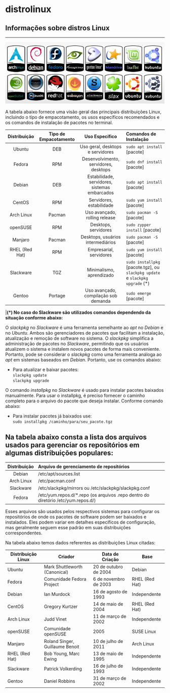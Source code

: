 # distrolinux
## Informações sobre distros Linux
---

<img src="imagens/distros.png">

A tabela abaixo fornece uma visão geral das principais distribuições Linux, incluindo o tipo de empacotamento, os usos específicos recomendados e os comandos de instalação de pacotes no terminal.</br>

Distribuição  | Tipo de Empacotamento |       Uso Específico                              | Comandos de Instalação 
:------------:|:---------------------:|:-------------------------------------------------:|:------------------------------------------------------------------------------
Ubuntu        |DEB                    |Uso geral, desktops e servidores                   |`sudo apt install` [pacote]
Fedora        |RPM                    |Desenvolvimento, servidores, desktops              |`sudo dnf install` [pacote]
Debian        |DEB                    |Estabilidade, servidores, sistemas embarcados      |`sudo apt install` [pacote]
CentOS        |RPM                    |Servidores, estabilidade                           |`sudo yum install` [pacote]
Arch Linux    |Pacman                 |Uso avançado, rolling release                      |`sudo pacman -S` [pacote]
openSUSE      |RPM                    |Desktops, servidores                               |`sudo zypper install` [pacote]
Manjaro       |Pacman                 |Desktops, usuários intermediários                  |`sudo pacman -S` [pacote]
RHEL (Red Hat)|RPM                    |Empresarial, servidores                            |`sudo yum install` [pacote]
Slackware     |TGZ                    |Minimalismo, aprendizado                           |`sudo installpkg` [pacote.tgz], ou `slackpkg update` e `slackpkg upgrade` (*)  
Gentoo        |Portage                |Uso avançado, compilação sob demanda               |`sudo emerge` [pacote]

|**(*) No caso do Slackware são utilizados comandos dependendo da situação conforme abaixo:**

O _slackpkg_ no _Slackware_ é uma ferramenta semelhante ao _apt_ no _Debian_ e no _Ubuntu_. Ambos são gerenciadores de pacotes que facilitam a instalação, atualização e remoção de software no sistema.
O _slackpkg_ simplifica a administração de pacotes no _Slackware_, permitindo que os usuários atualizem o sistema e instalem novos pacotes de forma mais conveniente. 
Portanto, pode se considerar o _slackpkg_ como uma ferramenta análoga ao _apt_ em sistemas baseados em _Debian_. Portanto, use os comandos abaixo:

- Para atualizar e baixar pacotes:</br>
`slackpkg update`</br>
`slackpkg upgrade`

O comando _installpkg_ no _Slackware_ é usado para instalar pacotes baixados manualmente. Para usar o installpkg, é preciso fornecer o caminho completo para o arquivo do pacote que deseja instalar. Conforme comando abaixo:

- Para instalar pacotes já baixados use:</br>
  `sudo installpkg /caminho/para/seu_pacote.tgz`

## Na tabela abaixo consta a lista dos arquivos usados para gerenciar os repositórios em algumas distribuições populares:

Distribuição |	Arquivo de gerenciamento de repositórios                                       |
:-----------:|:--------------------------------------------------------------------------------|
Debian       |/etc/apt/sources.list                                                            |
Arch Linux	 |/etc/pacman.conf                                                                 |
Slackware	   |/etc/slackpkg/mirrors ou /etc/slackpkg/slackpkg.conf                             |
Fedora       |/etc/yum.repos.d/*.repo (os arquivos .repo dentro do diretório /etc/yum.repos.d/)|

Esses arquivos são usados pelos respectivos sistemas para configurar os repositórios de onde os pacotes de software podem ser baixados e instalados. Eles podem variar em detalhes específicos de configuração, mas geralmente seguem esse padrão em suas distribuições correspondentes.

Na tabela abaixo temos dados referentes as distribuições Linux citadas:

| **Distribuição Linux** | **Criador**                   | **Data de Criação**   | **Base**        |
|-------------------------|-------------------------------|-----------------------|-----------------|
| Ubuntu                  | Mark Shuttleworth (Canonical)| 20 de outubro de 2004 | Debian          |
| Fedora                  | Comunidade Fedora Project    | 6 de novembro de 2003 | RHEL (Red Hat)  |
| Debian                  | Ian Murdock                  | 16 de agosto de 1993  | Independente    |
| CentOS                  | Gregory Kurtzer              | 14 de maio de 2004    | RHEL (Red Hat)  |
| Arch Linux              | Judd Vinet                   | 11 de março de 2002   | Independente    |
| openSUSE                | Comunidade openSUSE          | 2005                  | SUSE Linux      |
| Manjaro                 | Roland Singer, Guillaume Benoit | 10 de julho de 2011 | Arch Linux      |
| RHEL (Red Hat)          | Bob Young, Marc Ewing        | 13 de maio de 1995    | Independente    |
| Slackware               | Patrick Volkerding           | 16 de julho de 1993   | Independente    |
| Gentoo                  | Daniel Robbins               | 31 de março de 2002   | Independente    |

